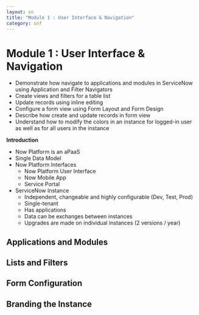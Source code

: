 ```yaml
---
layout: sn
title: "Module 1 : User Interface & Navigation"
category: snf
---
```


<h1>Module 1 : User Interface & Navigation</h1>

<ul>
  <li>Demonstrate how navigate to applications and modules in ServiceNow using Application and Filter Navigators</li>
  <li>Create views and filters for a table list</li>
  <li>Update records using inline editing</li>
  <li>Configure a form view using Form Layout and Form Design</li>
  <li>Describe how create and update records in form view</li>
  <li>Understand how to modify the colors in an instance for logged-in user as well as for all users in the instance</li>
</ul>

<p style="text-align: justify;"><strong>Introduction</strong></p>

<ul>
  <li>Now Platform is an aPaaS</li>
  <li>Single Data Model</li>
  <li>
    Now Platform Interfaces
    <ul>
      <li>Now Platform User Interface</li>
      <li>Now Mobile App</li>
      <li>Service Portal</li>
    </ul>
  </li>
  <li>
    ServiceNow Instance
    <ul>
      <li>Independent, changeable and highly configurable (Dev, Test, Prod)</li>
      <li>Single-tenant</li>
      <li>Has applications</li>
      <li>Data can be exchanges between instances</li>
      <li>Upgrades are made on individual instances (2 versions / year)</li>
    </ul>
  </li>
</ul>

<h2>Applications and Modules</h2>

<p style="text-align: justify;">
  
</p>

<h2>Lists and Filters</h2>
<h2>Form Configuration</h2>
<h2>Branding the Instance</h2>
